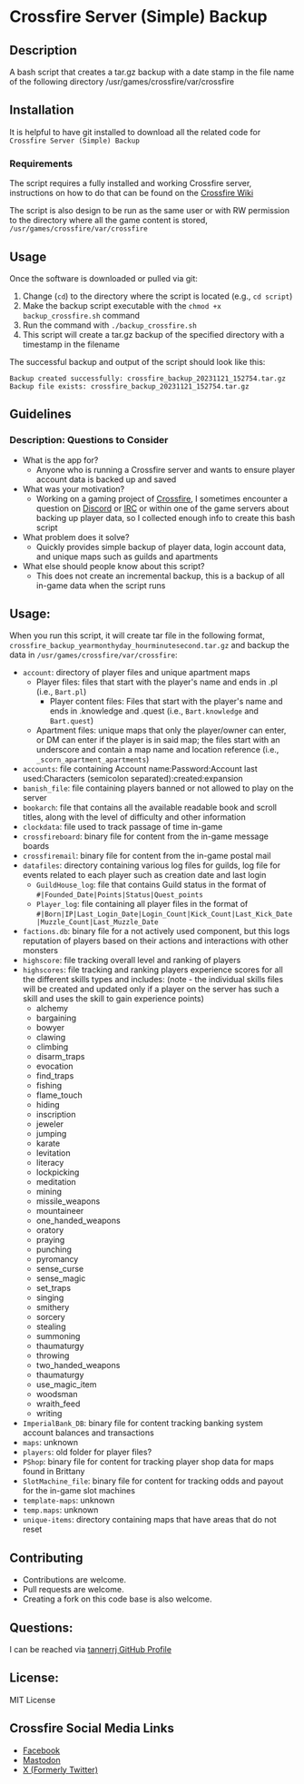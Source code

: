 # Crossfire Server (Simple) Backup

## Description

A bash script that creates a tar.gz backup with a date stamp in the file name of the following directory /usr/games/crossfire/var/crossfire

## Installation

It is helpful to have git installed to download all the related code for `Crossfire Server (Simple) Backup`

### Requirements

The script requires a fully installed and working Crossfire server, instructions on how to do that can be found on the [Crossfire Wiki](http://wiki.cross-fire.org/dokuwiki/doku.php/server:server_compiling)

The script is also design to be run as the same user or with RW permission to the directory where all the game content is stored, `/usr/games/crossfire/var/crossfire`

## Usage

Once the software is downloaded or pulled via git:

 1. Change (`cd`) to the directory where the script is located (e.g., `cd script`)
 2. Make the backup script executable with the `chmod +x backup_crossfire.sh` command
 3. Run the command with `./backup_crossfire.sh`
 4. This script will create a tar.gz backup of the specified directory with a timestamp in the filename

The successful backup and output of the script should look like this:

```
Backup created successfully: crossfire_backup_20231121_152754.tar.gz
Backup file exists: crossfire_backup_20231121_152754.tar.gz
```

## Guidelines

### Description: Questions to Consider

 * What is the app for?
   * Anyone who is running a Crossfire server and wants to ensure player account data is backed up and saved
 * What was your motivation?
   * Working on a gaming project of [Crossfire](https://sourceforge.net/projects/crossfire/), I sometimes encounter a question on [Discord](https://crossfire.real-time.com/discord/) or [IRC](https://crossfire.real-time.com/irc/) or within one of the game servers about backing up player data, so I collected enough info to create this bash script
 * What problem does it solve?
   * Quickly provides simple backup of player data, login account data, and unique maps such as guilds and apartments
 * What else should people know about this script?
    * This does not create an incremental backup, this is a backup of all in-game data when the script runs


## Usage:

When you run this script, it will create tar file in the following format, `crossfire_backup_yearmonthyday_hourminutesecond.tar.gz` and backup the data in `/usr/games/crossfire/var/crossfire`:

 * `account`: directory of player files and unique apartment maps
    * Player files: files that start with the player's name and ends in .pl (i.e., `Bart.pl`)
      * Player content files: Files that start with the player's name and ends in .knowledge and .quest (i.e., `Bart.knowledge` and `Bart.quest`)
    * Apartment files: unique maps that only the player/owner can enter, or DM can enter if the player is in said map; the files start with an underscore and contain a map name and location reference (i.e., `_scorn_apartment_apartments`)
 * `accounts`: file containing Account name:Password:Account last used:Characters (semicolon separated):created:expansion
 * `banish_file`: file containing players banned or not allowed to play on the server
 * `bookarch`: file that contains all the available readable book and scroll titles, along with the level of difficulty and other information
 * `clockdata`: file used to track passage of time in-game
 * `crossfireboard`: binary file for content from the in-game message boards
 * `crossfiremail`: binary file for content from the in-game postal mail
 * `datafiles`: directory containing various log files for guilds, log file for events related to each player such as creation date and last login
     * `GuildHouse_log`: file that contains Guild status in the format of `#|Founded_Date|Points|Status|Quest_points`
     * `Player_log`: file containing all player files in the format of `#|Born|IP|Last_Login_Date|Login_Count|Kick_Count|Last_Kick_Date|Muzzle_Count|Last_Muzzle_Date`
 * `factions.db`: binary file for a not actively used component, but this logs reputation of players based on their actions and interactions with other monsters
 * `highscore`: file tracking overall level and ranking of players
 * `highscores`: file tracking and ranking players experience scores for all the different skills types and includes: (note - the individual skills files will be created and updated only if a player on the server has such a skill and uses the skill to gain experience points)
     * alchemy
     * bargaining
     * bowyer
     * clawing
     * climbing
     * disarm_traps
     * evocation
     * find_traps
     * fishing
     * flame_touch
     * hiding
     * inscription
     * jeweler
     * jumping
     * karate
     * levitation
     * literacy
     * lockpicking
     * meditation
     * mining
     * missile_weapons
     * mountaineer
     * one_handed_weapons
     * oratory
     * praying
     * punching
     * pyromancy
     * sense_curse
     * sense_magic
     * set_traps
     * singing
     * smithery
     * sorcery
     * stealing
     * summoning
     * thaumaturgy
     * throwing
     * two_handed_weapons
     * thaumaturgy
     * use_magic_item
     * woodsman
     * wraith_feed
     * writing
 * `ImperialBank_DB`: binary file for content tracking banking system account balances and transactions
 * `maps`: unknown
 * `players`: old folder for player files?
 * `PShop`: binary file for content for tracking player shop data for maps found in Brittany
 * `SlotMachine_file`: binary file for content for tracking odds and payout for the in-game slot machines
 * `template-maps`: unknown
 * `temp.maps`: unknown
 * `unique-items`: directory containing maps that have areas that do not reset


## Contributing

 * Contributions are welcome.
 * Pull requests are welcome.
 * Creating a fork on this code base is also welcome.

## Questions:

I can be reached via [tannerrj GitHub Profile](https://github.com/tannerrj)

## License:

MIT License

## Crossfire Social Media Links

 * [Facebook](https://www.facebook.com/crossfireproject/)
 * [Mastodon](https://mastodon.social/@crossfiremrpg)
 * [X (Formerly Twitter)](https://twitter.com/crossfiremrpg/)